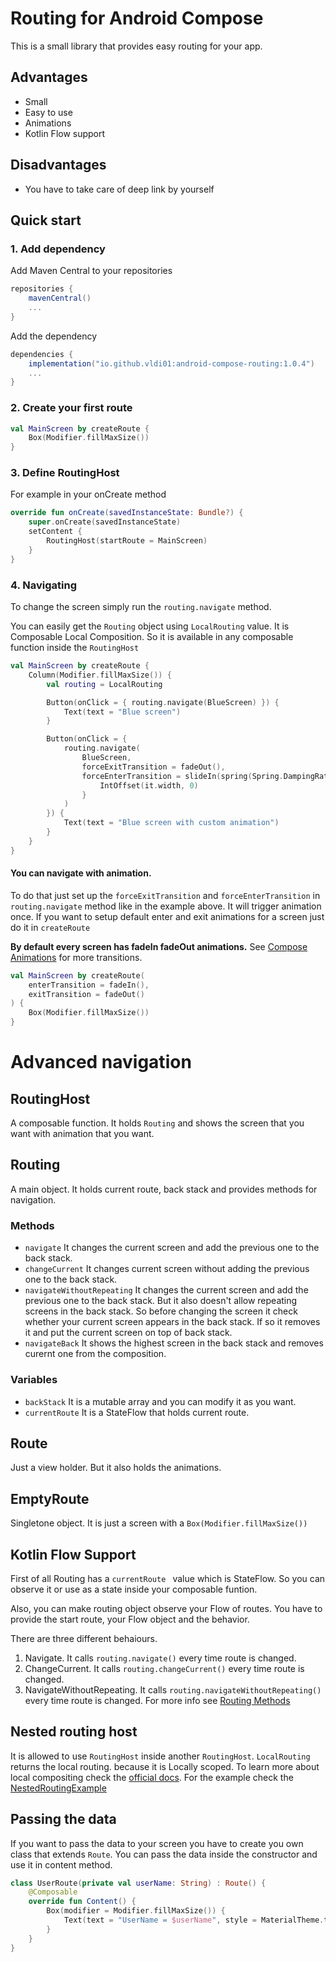 # Routing for Android Compose

This is a small library that provides easy routing for your app.

## Advantages
- Small
- Easy to use
- Animations
- Kotlin Flow support

## Disadvantages
- You have to take care of deep link by yourself

## Quick start
### 1. Add dependency
Add Maven Central to your repositories
```gradle
repositories {
    mavenCentral()
    ...
}
```

Add the dependency
```gradle
dependencies {
    implementation("io.github.vldi01:android-compose-routing:1.0.4")
    ...
}
```
### 2. Create your first route
```kotlin
val MainScreen by createRoute {
    Box(Modifier.fillMaxSize())
}
```
### 3. Define RoutingHost
For example in your onCreate method
```kotlin
override fun onCreate(savedInstanceState: Bundle?) {
    super.onCreate(savedInstanceState)
    setContent {
        RoutingHost(startRoute = MainScreen)
    }
}
```
### 4. Navigating
To change the screen simply run the ```routing.navigate``` method.

You can easily get the ```Routing``` object using ```LocalRouting``` value. It is Composable Local Composition. 
So it is available in any composable function inside the ```RoutingHost```

```kotlin
val MainScreen by createRoute {
    Column(Modifier.fillMaxSize()) {
        val routing = LocalRouting

        Button(onClick = { routing.navigate(BlueScreen) }) {
            Text(text = "Blue screen")
        }

        Button(onClick = {
            routing.navigate(
                BlueScreen,
                forceExitTransition = fadeOut(),
                forceEnterTransition = slideIn(spring(Spring.DampingRatioHighBouncy, Spring.StiffnessLow)) {
                    IntOffset(it.width, 0)
                }
            )
        }) {
            Text(text = "Blue screen with custom animation")
        }
    }
}
```

#### You can navigate with animation.
To do that just set up the ```forceExitTransition``` and ```forceEnterTransition``` in ```routing.navigate``` method like in the example above.
It will trigger animation once. 
If you want to setup default enter and exit animations for a screen just do it in ```createRoute```

**By default every screen has fadeIn fadeOut animations.** See [Compose Animations](https://developer.android.com/jetpack/compose/animation#enter-exit-transition) for more transitions.

```kotlin
val MainScreen by createRoute(
    enterTransition = fadeIn(),
    exitTransition = fadeOut()
) {
    Box(Modifier.fillMaxSize())
}
```

# Advanced navigation

## RoutingHost
A composable function. It holds ```Routing``` and shows the screen that you want with animation that you want.

## Routing 
A main object. It holds current route, back stack and provides methods for navigation.

### Methods
- ```navigate``` It changes the current screen and add the previous one to the back stack.
- ```changeCurrent``` It changes current screen without adding the previous one to the back stack.
- ```navigateWithoutRepeating``` It changes the current screen and add the previous one to the back stack. But it also doesn't allow repeating screens in the back stack. So before changing the screen it check whether your current screen appears in the back stack. If so it removes it and put the current screen on top of back stack. 
- ```navigateBack``` It shows the highest screen in the back stack and removes curernt one from the composition.

### Variables
- ```backStack``` It is a mutable array and you can modify it as you want.
- ```currentRoute``` It is a StateFlow that holds current route.

## Route
Just a view holder. But it also holds the animations.

## EmptyRoute
Singletone object. It is just a screen with a ```Box(Modifier.fillMaxSize())```

## Kotlin Flow Support
First of all Routing has a ```currentRoute ``` value which is StateFlow. So you can observe it or use as a state inside your composable funtion.

Also, you can make routing object observe your Flow of routes. You have to provide the start route, your Flow object and the behavior. 

There are three different behaiours.
1. Navigate. It calls ```routing.navigate()``` every time route is changed.
2. ChangeCurrent. It calls ```routing.changeCurrent()``` every time route is changed.
3. NavigateWithoutRepeating. It calls ```routing.navigateWithoutRepeating()``` every time route is changed.
For more info see [Routing Methods](#routinghost)

## Nested routing host
It is allowed to use ```RoutingHost``` inside another ```RoutingHost```. 
```LocalRouting``` returns the local routing. because it is Locally scoped. 
To learn more about local compositing check the [official docs](https://developer.android.com/jetpack/compose/compositionlocal).
For the example check the [NestedRoutingExample](https://github.com/vldi01/AndroidComposeRouting/blob/master/example/src/main/kotlin/com/diachuk/routing/example/NestedRoutingExample.kt)


## Passing the data
If you want to pass the data to your screen you have to create you own class that extends ```Route```. You can pass the data inside the constructor and use it in content method.
```kotlin
class UserRoute(private val userName: String) : Route() {
    @Composable
    override fun Content() {
        Box(modifier = Modifier.fillMaxSize()) {
            Text(text = "UserName = $userName", style = MaterialTheme.typography.h3.copy(color = Color.White))
        }
    }
}
```


